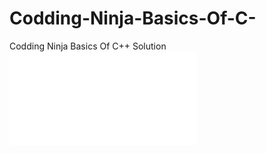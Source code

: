 # Codding-Ninja-Basics-Of-C-
Codding Ninja Basics Of C++ Solution
![Codding Ninja](/certificate-100924-bee41a56912f5fc83c1b5ddc9612ec77.pdf)
